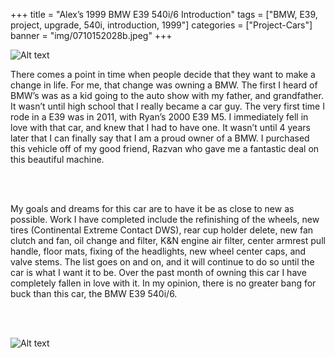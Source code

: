 +++
title = "Alex’s 1999 BMW E39 540i/6 Introduction"
tags = ["BMW, E39, project, upgrade, 540i, introduction, 1999"]
categories = ["Project-Cars"]
banner = "img/0710152028b.jpeg"
+++

![Alt text](https://e39source.com/wp-content/uploads/2020/04/0710152028b.jpg)

There comes a point in time when people decide that they want to make a change in life. For me, that change was owning a BMW. The first I heard of BMW’s was as a kid going to the auto show with my father, and grandfather. It wasn’t until high school that I really became a car guy. The very first time I rode in a E39 was in 2011, with Ryan’s 2000 E39 M5. I immediately fell in love with that car, and knew that I had to have one. It wasn’t until 4 years later that I can finally say that I am a proud owner of a BMW. I purchased this vehicle off of my good friend, Razvan who gave me a fantastic deal on this beautiful machine. 

&nbsp;<br/><br/>

My goals and dreams for this car are to have it be as close to new as possible. Work I have completed include the refinishing of the wheels, new tires (Continental Extreme Contact DWS), rear cup holder delete, new fan clutch and fan, oil change and filter, K&N engine air filter, center armrest pull handle, floor mats, fixing of the headlights, new wheel center caps, and valve stems. The list goes on and on, and it will continue to do so until the car is what I want it to be. Over the past month of owning this car I have completely fallen in love with it. In my opinion, there is no greater bang for buck than this car, the BMW E39 540i/6.

&nbsp;<br/><br/>

![Alt text](https://e39source.com/wp-content/uploads/2015/07/0710152029.jpg)

&nbsp;<br/><br/>